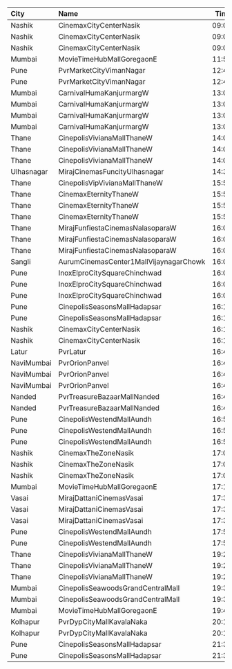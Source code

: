 | City       | Name                                   |  Time | Type            | Price | Capacity | Booked |
| :--------- | :------------------------------------- | ----: | :-------------- | ----: | -------: | -----: |
| Nashik     | CinemaxCityCenterNasik                 | 09:00 | Recliner        |  220₹ |        9 |      2 |
| Nashik     | CinemaxCityCenterNasik                 | 09:00 | Prime           |  100₹ |       69 |     24 |
| Nashik     | CinemaxCityCenterNasik                 | 09:00 | Classic         |   80₹ |       17 |      1 |
| Mumbai     | MovieTimeHubMallGoregaonE              | 11:55 | Gold            |  100₹ |       98 |     10 |
| Pune       | PvrMarketCityVimanNagar                | 12:40 | PrimePlus       |  190₹ |        5 |      4 |
| Pune       | PvrMarketCityVimanNagar                | 12:40 | Prime           |  140₹ |       59 |      7 |
| Mumbai     | CarnivalHumaKanjurmargW                | 13:00 | PlatinumOffline |  140₹ |       76 |     41 |
| Mumbai     | CarnivalHumaKanjurmargW                | 13:00 | GoldOffline     |  110₹ |       80 |     44 |
| Mumbai     | CarnivalHumaKanjurmargW                | 13:00 | ReclinerOffline |  180₹ |       14 |     10 |
| Mumbai     | CarnivalHumaKanjurmargW                | 13:00 | SilverOffline   |  110₹ |       80 |     40 |
| Thane      | CinepolisVivianaMallThaneW             | 14:00 | Normal          |  170₹ |       25 |     13 |
| Thane      | CinepolisVivianaMallThaneW             | 14:00 | Executive       |  170₹ |       97 |     84 |
| Thane      | CinepolisVivianaMallThaneW             | 14:00 | Premium         |  170₹ |       43 |     42 |
| Ulhasnagar | MirajCinemasFuncityUlhasnagar          | 14:30 | Special         |  110₹ |       63 |     33 |
| Thane      | CinepolisVipVivianaMallThaneW          | 15:50 | Vip             |  350₹ |       74 |     53 |
| Thane      | CinemaxEternityThaneW                  | 15:50 | Mmrecliner      |  220₹ |       17 |      2 |
| Thane      | CinemaxEternityThaneW                  | 15:50 | Mmprime         |  140₹ |       84 |     10 |
| Thane      | CinemaxEternityThaneW                  | 15:50 | Mmclassic       |  110₹ |       19 |     10 |
| Thane      | MirajFunfiestaCinemasNalasoparaW       | 16:00 | Gold            |  200₹ |       40 |      2 |
| Thane      | MirajFunfiestaCinemasNalasoparaW       | 16:00 | Platinum        |  200₹ |       40 |      9 |
| Thane      | MirajFunfiestaCinemasNalasoparaW       | 16:00 | Vip             |  250₹ |       11 |     11 |
| Sangli     | AurumCinemasCenter1MallVijaynagarChowk | 16:00 | Sl              |  120₹ |       24 |      2 |
| Pune       | InoxElproCitySquareChinchwad           | 16:05 | Club            |  170₹ |       85 |     83 |
| Pune       | InoxElproCitySquareChinchwad           | 16:05 | Executive       |  150₹ |       34 |     30 |
| Pune       | InoxElproCitySquareChinchwad           | 16:05 | Royale          |  190₹ |       79 |     78 |
| Pune       | CinepolisSeasonsMallHadapsar           | 16:10 | Executive       |  150₹ |       34 |     27 |
| Pune       | CinepolisSeasonsMallHadapsar           | 16:10 | Premium         |  170₹ |       20 |     15 |
| Nashik     | CinemaxCityCenterNasik                 | 16:15 | Mmrecliner      |  320₹ |        9 |      9 |
| Nashik     | CinemaxCityCenterNasik                 | 16:15 | Mmprime         |  180₹ |       69 |     62 |
| Latur      | PvrLatur                               | 16:40 | Prime           |  110₹ |       49 |     17 |
| NaviMumbai | PvrOrionPanvel                         | 16:40 | Classic         |  160₹ |       14 |      2 |
| NaviMumbai | PvrOrionPanvel                         | 16:40 | Prime           |  180₹ |       58 |     46 |
| NaviMumbai | PvrOrionPanvel                         | 16:40 | PrimePlus       |  210₹ |       17 |     12 |
| Nanded     | PvrTreasureBazaarMallNanded            | 16:45 | PrimePlus       |  140₹ |       40 |     13 |
| Nanded     | PvrTreasureBazaarMallNanded            | 16:45 | Prime           |  100₹ |       50 |     21 |
| Pune       | CinepolisWestendMallAundh              | 16:50 | Executive       |  280₹ |       76 |     40 |
| Pune       | CinepolisWestendMallAundh              | 16:50 | Premium         |  280₹ |       49 |     39 |
| Pune       | CinepolisWestendMallAundh              | 16:50 | Normal          |  280₹ |       23 |     13 |
| Nashik     | CinemaxTheZoneNasik                    | 17:00 | MmprimePlus     |  170₹ |        8 |      4 |
| Nashik     | CinemaxTheZoneNasik                    | 17:00 | Mmprime         |  140₹ |      131 |     90 |
| Nashik     | CinemaxTheZoneNasik                    | 17:00 | Mmclassic       |  110₹ |       28 |      1 |
| Mumbai     | MovieTimeHubMallGoregaonE              | 17:15 | Mhraja          |  120₹ |       22 |     19 |
| Vasai      | MirajDattaniCinemasVasai               | 17:30 | Silver          |  150₹ |       95 |     11 |
| Vasai      | MirajDattaniCinemasVasai               | 17:30 | Gold            |  180₹ |        8 |      4 |
| Vasai      | MirajDattaniCinemasVasai               | 17:30 | Platinum        |  220₹ |        6 |      5 |
| Pune       | CinepolisWestendMallAundh              | 17:50 | Executive       |  280₹ |       29 |     14 |
| Pune       | CinepolisWestendMallAundh              | 17:50 | Premium         |  280₹ |       23 |     15 |
| Thane      | CinepolisVivianaMallThaneW             | 19:25 | Normal          |  200₹ |       25 |     19 |
| Thane      | CinepolisVivianaMallThaneW             | 19:25 | Executive       |  200₹ |       97 |     95 |
| Thane      | CinepolisVivianaMallThaneW             | 19:25 | Premium         |  200₹ |       43 |     42 |
| Mumbai     | CinepolisSeawoodsGrandCentralMall      | 19:30 | Executive       |  200₹ |       37 |      3 |
| Mumbai     | CinepolisSeawoodsGrandCentralMall      | 19:30 | Premium         |  200₹ |       30 |     10 |
| Mumbai     | MovieTimeHubMallGoregaonE              | 19:45 | Mhraja          |  120₹ |       22 |     22 |
| Kolhapur   | PvrDypCityMallKavalaNaka               | 20:15 | Prime           |  150₹ |       97 |     94 |
| Kolhapur   | PvrDypCityMallKavalaNaka               | 20:15 | Classic         |  150₹ |       21 |     15 |
| Pune       | CinepolisSeasonsMallHadapsar           | 21:35 | Executive       |  150₹ |       34 |     27 |
| Pune       | CinepolisSeasonsMallHadapsar           | 21:35 | Premium         |  170₹ |       20 |     18 |